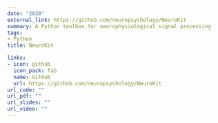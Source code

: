 ```yaml
---
date: "2020"
external_link: https://github.com/neuropsychology/NeuroKit
summary: A Python toolbox for neurophysiological signal processing
tags:
- Python
title: NeuroKit

links:
- icon: github
  icon_pack: fab
  name: GitHub
  url: https://github.com/neuropsychology/NeuroKit
url_code: ""
url_pdf: ""
url_slides: ""
url_video: ""
---
```

